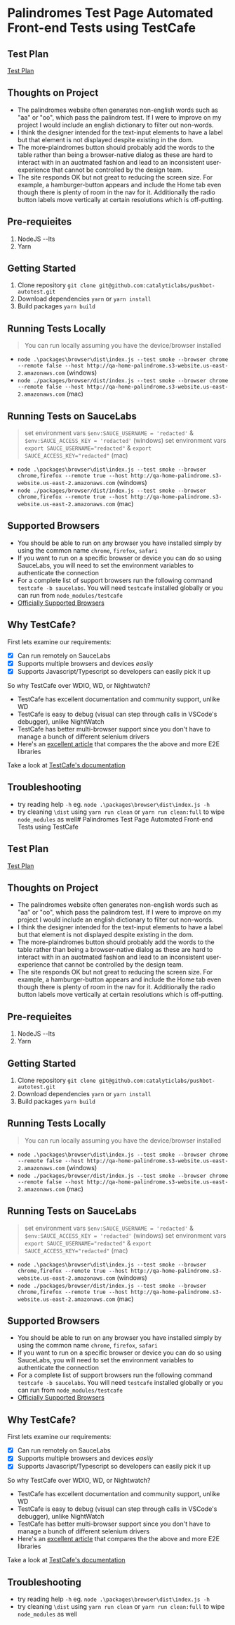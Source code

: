 # Palindromes Test Page Automated Front-end Tests using TestCafe

## Test Plan
[Test Plan](https://docs.google.com/spreadsheets/d/14XdVNj-4w_1px2NNezqj0anTQgcDQj2jfWRILuz7JQ4/edit?usp=sharing)

## Thoughts on Project
 * The palindromes website often generates non-english words such as "aa" or "oo", which pass the palindrom test. If I were to improve on my project I would include an english dictionary to filter out non-words.
 * I think the designer intended for the text-input elements to have a label but that element is not displayed despite existing in the dom.
 * The more-plaindromes button should probably add the words to the table rather than being a browser-native dialog as these are hard to interact with in an auotmated fashion and lead to an inconsistent user-experience that cannot be controlled by the design team.
 * The site responds OK but not great to reducing the screen size. For example, a hamburger-button appears and include the Home tab even though there is plenty of room in the nav for it. Additionally the radio button labels move vertically at certain resolutions which is off-putting.

## Pre-requieites
1. NodeJS --lts
2. Yarn

## Getting Started
1. Clone repository `git clone git@github.com:catalyticlabs/pushbot-autotest.git`
2. Download dependencies `yarn` or `yarn install`
3. Build packages `yarn build`

## Running Tests Locally
> You can run locally assuming you have the device/browser installed
* `node .\packages\browser\dist\index.js --test smoke --browser chrome --remote false --host http://qa-home-palindrome.s3-website.us-east-2.amazonaws.com` (windows)
* `node ./packages/browser/dist/index.js --test smoke --browser chrome --remote false --host http://qa-home-palindrome.s3-website.us-east-2.amazonaws.com` (mac)

## Running Tests on SauceLabs
> set environment vars `$env:SAUCE_USERNAME = 'redacted'` & `$env:SAUCE_ACCESS_KEY = 'redacted'` (windows)
> set environment vars `export SAUCE_USERNAME="redacted"` & `export SAUCE_ACCESS_KEY="redacted"` (mac)
* `node .\packages\browser\dist\index.js --test smoke --browser chrome,firefox --remote true --host http://qa-home-palindrome.s3-website.us-east-2.amazonaws.com` (windows)
* `node ./packages/browser/dist/index.js --test smoke --browser chrome,firefox --remote true --host http://qa-home-palindrome.s3-website.us-east-2.amazonaws.com` (mac)

## Supported Browsers
* You should be able to run on any browser you have installed simply by using the common name `chrome`, `firefox`, `safari`
* If you want to run on a specific browser or device you can do so using SauceLabs, you will need to set the environment variables to authenticate the connection
* For a complete list of support browsers run the following command `testcafe -b saucelabs`. You will need `testcafe` installed globally or you can run from `node_modules/testcafe`
* [Officially Supported Browsers](http://devexpress.github.io/testcafe/documentation/using-testcafe/common-concepts/browsers/browser-support.html#officially-supported-browsers)

## Why TestCafe?
First lets examine our requirements:
- [x] Can run remotely on SauceLabs
- [x] Supports multiple browsers and devices *easily*
- [x] Supports Javascript/Typescript so developers can easily pick it up

So why TestCafe over WDIO, WD, or Nightwatch?
* TestCafe has excellent documentation and community support, unlike WD
* TestCafe is easy to debug (visual can step through calls in VSCode's debugger), unlike NightWatch
* TestCafe has better multi-browser support since you don't have to manage a bunch of different selenium drivers
* Here's an [excellent article](http://mo.github.io/2017/07/20/javascript-e2e-integration-testing.html) that compares the the above and more E2E libraries

Take a look at [TestCafe's documentation](http://devexpress.github.io/testcafe/documentation/getting-started/)

## Troubleshooting
* try reading help `-h` eg. `node .\packages\browser\dist\index.js -h`
* try cleaning `\dist` using `yarn run clean` or `yarn run clean:full` to wipe `node_modules` as well# Palindromes Test Page Automated Front-end Tests using TestCafe

## Test Plan
[Test Plan](https://docs.google.com/spreadsheets/d/14XdVNj-4w_1px2NNezqj0anTQgcDQj2jfWRILuz7JQ4/edit?usp=sharing)

## Thoughts on Project
 * The palindromes website often generates non-english words such as "aa" or "oo", which pass the palindrom test. If I were to improve on my project I would include an english dictionary to filter out non-words.
 * I think the designer intended for the text-input elements to have a label but that element is not displayed despite existing in the dom.
 * The more-plaindromes button should probably add the words to the table rather than being a browser-native dialog as these are hard to interact with in an auotmated fashion and lead to an inconsistent user-experience that cannot be controlled by the design team.
 * The site responds OK but not great to reducing the screen size. For example, a hamburger-button appears and include the Home tab even though there is plenty of room in the nav for it. Additionally the radio button labels move vertically at certain resolutions which is off-putting.

## Pre-requieites
1. NodeJS --lts
2. Yarn

## Getting Started
1. Clone repository `git clone git@github.com:catalyticlabs/pushbot-autotest.git`
2. Download dependencies `yarn` or `yarn install`
3. Build packages `yarn build`

## Running Tests Locally
> You can run locally assuming you have the device/browser installed
* `node .\packages\browser\dist\index.js --test smoke --browser chrome --remote false --host http://qa-home-palindrome.s3-website.us-east-2.amazonaws.com` (windows)
* `node ./packages/browser/dist/index.js --test smoke --browser chrome --remote false --host http://qa-home-palindrome.s3-website.us-east-2.amazonaws.com` (mac)

## Running Tests on SauceLabs
> set environment vars `$env:SAUCE_USERNAME = 'redacted'` & `$env:SAUCE_ACCESS_KEY = 'redacted'` (windows)
> set environment vars `export SAUCE_USERNAME="redacted"` & `export SAUCE_ACCESS_KEY="redacted"` (mac)
* `node .\packages\browser\dist\index.js --test smoke --browser chrome,firefox --remote true --host http://qa-home-palindrome.s3-website.us-east-2.amazonaws.com` (windows)
* `node ./packages/browser/dist/index.js --test smoke --browser chrome,firefox --remote true --host http://qa-home-palindrome.s3-website.us-east-2.amazonaws.com` (mac)

## Supported Browsers
* You should be able to run on any browser you have installed simply by using the common name `chrome`, `firefox`, `safari`
* If you want to run on a specific browser or device you can do so using SauceLabs, you will need to set the environment variables to authenticate the connection
* For a complete list of support browsers run the following command `testcafe -b saucelabs`. You will need `testcafe` installed globally or you can run from `node_modules/testcafe`
* [Officially Supported Browsers](http://devexpress.github.io/testcafe/documentation/using-testcafe/common-concepts/browsers/browser-support.html#officially-supported-browsers)

## Why TestCafe?
First lets examine our requirements:
- [x] Can run remotely on SauceLabs
- [x] Supports multiple browsers and devices *easily*
- [x] Supports Javascript/Typescript so developers can easily pick it up

So why TestCafe over WDIO, WD, or Nightwatch?
* TestCafe has excellent documentation and community support, unlike WD
* TestCafe is easy to debug (visual can step through calls in VSCode's debugger), unlike NightWatch
* TestCafe has better multi-browser support since you don't have to manage a bunch of different selenium drivers
* Here's an [excellent article](http://mo.github.io/2017/07/20/javascript-e2e-integration-testing.html) that compares the the above and more E2E libraries

Take a look at [TestCafe's documentation](http://devexpress.github.io/testcafe/documentation/getting-started/)

## Troubleshooting
* try reading help `-h` eg. `node .\packages\browser\dist\index.js -h`
* try cleaning `\dist` using `yarn run clean` or `yarn run clean:full` to wipe `node_modules` as well